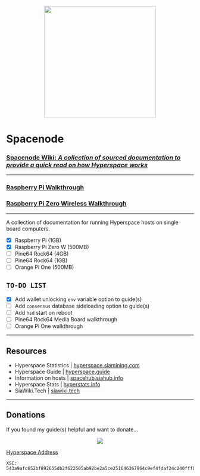 <p align="center">
  <img src="https://i.imgur.com/u02fEDN.png" width="300" height="300" />
</p>

# Spacenode

### [Spacenode Wiki: _A collection of sourced documentation to provide a quick read on how Hyperspace works_](https://github.com/e-corp-sam-sepiol/spacenode/wiki)

---------------------------------

### [Raspberry Pi Walkthrough](https://github.com/e-corp-sam-sepiol/spacenode/blob/master/docs/walkthrough-rpi3.md#raspberry-pi-3)  

### [Raspberry Pi Zero Wireless Walkthrough](https://github.com/e-corp-sam-sepiol/spacenode/blob/master/docs/walkthrough-rpi-zero.md#raspberry-pi-zero-wireless)

---------------------------------

A collection of documentation for running Hyperspace hosts on single board computers. 

* [x] Raspberry Pi (1GB)
* [x] Raspberry Pi Zero W (500MB)
* [ ] Pine64 Rock64 (4GB)
* [ ] Pine64 Rock64 (1GB)
* [ ] Orange Pi One (500MB)

## `TO-DO LIST`
* [x] Add wallet unlocking `env` variable option to guide(s)
* [ ] Add `consensus` database sideloading option to guide(s)
* [ ] Add `hsd` start on reboot
* [ ] Pine64 Rock64 Media Board walkthrough
* [ ] Orange Pi One walkthrough

---------------------------------

## Resources
* Hyperspace Statistics | [hyperspace.siamining.com](https://hyperspace.siamining.com/stats)
* Hyperspace Guide | [hyperspace.guide](https://hyperspace.guide/)
* Information on hosts | [spacehub.siahub.info](https://spacehub.siahub.info/)
* Hyperspace Stats | [hyperstats.info](https://hyperstats.info/index)
* SiaWiki.Tech | [siawiki.tech](https://siawiki.tech/index)

---------------------------------

## Donations
If you found my guide(s) helpful and want to donate...  
<p align="center">
  <img src="https://i.imgur.com/UVOuTsy.png">
</p>

[Hyperspace Address](https://hyperstats.info/navigator?search=543a9afc652bf892655db2f622505ab92be2a5ce251646367964c9ef4fdaf24c240fffb5f4e1)     
```
XSC: 543a9afc652bf892655db2f622505ab92be2a5ce251646367964c9ef4fdaf24c240fffb5f4e1
```
